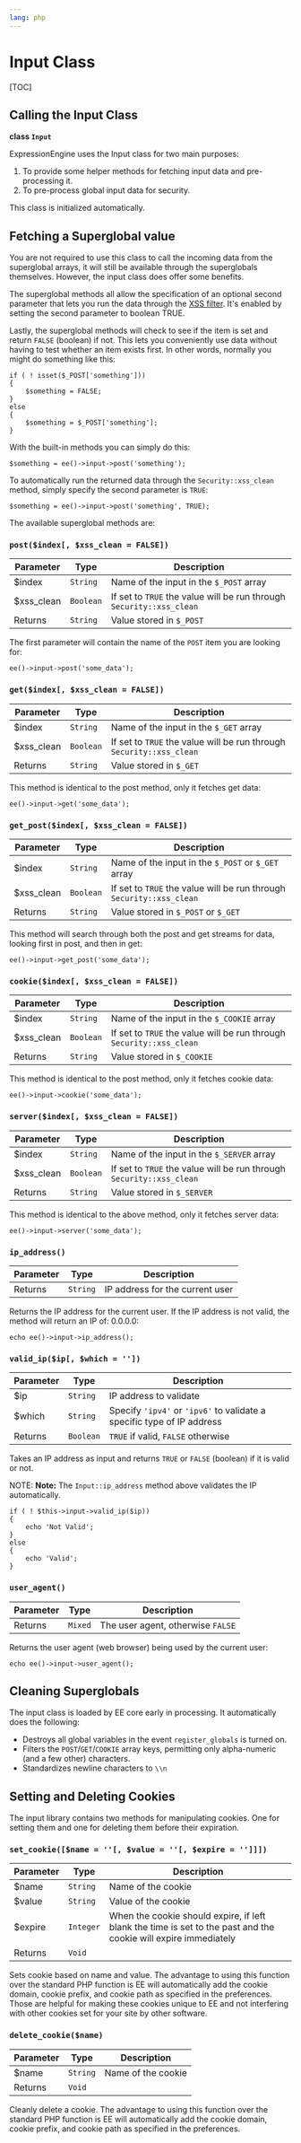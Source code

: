```yaml
---
lang: php
---
```


<!--
    This source file is part of the open source project
    ExpressionEngine User Guide (https://github.com/ExpressionEngine/ExpressionEngine-User-Guide)

    @link      https://expressionengine.com/
    @copyright Copyright (c) 2003-2020, Packet Tide, LLC (https://www.packettide.com)
    @license   https://expressionengine.com/license Licensed under Apache License, Version 2.0
-->

# Input Class

[TOC]

## Calling the Input Class

**class `Input`**

ExpressionEngine uses the Input class for two main purposes:

1.  To provide some helper methods for fetching input data and pre-processing it.
2.  To pre-process global input data for security.

This class is initialized automatically.

## Fetching a Superglobal value

You are not required to use this class to call the incoming data from the superglobal arrays, it will still be available through the superglobals themselves. However, the input class does offer some benefits.

The superglobal methods all allow the specification of an optional second parameter that lets you run the data through the [XSS filter](security). It's enabled by setting the second parameter to boolean TRUE.

Lastly, the superglobal methods will check to see if the item is set and return `FALSE` (boolean) if not. This lets you conveniently use data without having to test whether an item exists first. In other words, normally you might do something like this:

    if ( ! isset($_POST['something']))
    {
        $something = FALSE;
    }
    else
    {
        $something = $_POST['something'];
    }

With the built-in methods you can simply do this:

    $something = ee()->input->post('something');

To automatically run the returned data through the `Security::xss_clean` method, simply specify the second parameter is `TRUE`:

    $something = ee()->input->post('something', TRUE);

The available superglobal methods are:

### `post($index[, $xss_clean = FALSE])`

| Parameter   | Type      | Description                                                          |
| ----------- | --------- | -------------------------------------------------------------------- |
| \$index     | `String`  | Name of the input in the `$_POST` array                              |
| \$xss_clean | `Boolean` | If set to `TRUE` the value will be run through `Security::xss_clean` |
| Returns     | `String`  | Value stored in `$_POST`                                             |

The first parameter will contain the name of the `POST` item you are looking for:

    ee()->input->post('some_data');

### `get($index[, $xss_clean = FALSE])`

| Parameter   | Type      | Description                                                          |
| ----------- | --------- | -------------------------------------------------------------------- |
| \$index     | `String`  | Name of the input in the `$_GET` array                               |
| \$xss_clean | `Boolean` | If set to `TRUE` the value will be run through `Security::xss_clean` |
| Returns     | `String`  | Value stored in `$_GET`                                              |

This method is identical to the post method, only it fetches get data:

    ee()->input->get('some_data');

### `get_post($index[, $xss_clean = FALSE])`

| Parameter   | Type      | Description                                                          |
| ----------- | --------- | -------------------------------------------------------------------- |
| \$index     | `String`  | Name of the input in the `$_POST` or `$_GET` array                   |
| \$xss_clean | `Boolean` | If set to `TRUE` the value will be run through `Security::xss_clean` |
| Returns     | `String`  | Value stored in `$_POST` or `$_GET`                                  |

This method will search through both the post and get streams for data, looking first in post, and then in get:

    ee()->input->get_post('some_data');

### `cookie($index[, $xss_clean = FALSE])`

| Parameter   | Type      | Description                                                          |
| ----------- | --------- | -------------------------------------------------------------------- |
| \$index     | `String`  | Name of the input in the `$_COOKIE` array                            |
| \$xss_clean | `Boolean` | If set to `TRUE` the value will be run through `Security::xss_clean` |
| Returns     | `String`  | Value stored in `$_COOKIE`                                           |

This method is identical to the post method, only it fetches cookie data:

    ee()->input->cookie('some_data');

### `server($index[, $xss_clean = FALSE])`

| Parameter   | Type      | Description                                                          |
| ----------- | --------- | -------------------------------------------------------------------- |
| \$index     | `String`  | Name of the input in the `$_SERVER` array                            |
| \$xss_clean | `Boolean` | If set to `TRUE` the value will be run through `Security::xss_clean` |
| Returns     | `String`  | Value stored in `$_SERVER`                                           |

This method is identical to the above method, only it fetches server data:

    ee()->input->server('some_data');

### `ip_address()`

| Parameter | Type     | Description                     |
| --------- | -------- | ------------------------------- |
| Returns   | `String` | IP address for the current user |

Returns the IP address for the current user. If the IP address is not valid, the method will return an IP of: 0.0.0.0:

    echo ee()->input->ip_address();

### `valid_ip($ip[, $which = ''])`

| Parameter | Type      | Description                                                            |
| --------- | --------- | ---------------------------------------------------------------------- |
| \$ip      | `String`  | IP address to validate                                                 |
| \$which   | `String`  | Specify `'ipv4'` or `'ipv6'` to validate a specific type of IP address |
| Returns   | `Boolean` | `TRUE` if valid, `FALSE` otherwise                                     |

Takes an IP address as input and returns `TRUE` or `FALSE` (boolean) if it is valid or not.

NOTE: **Note:** The `Input::ip_address` method above validates the IP automatically.

    if ( ! $this->input->valid_ip($ip))
    {
        echo 'Not Valid';
    }
    else
    {
        echo 'Valid';
    }

### `user_agent()`

| Parameter | Type    | Description                       |
| --------- | ------- | --------------------------------- |
| Returns   | `Mixed` | The user agent, otherwise `FALSE` |

Returns the user agent (web browser) being used by the current user:

    echo ee()->input->user_agent();

## Cleaning Superglobals

The input class is loaded by EE core early in processing. It automatically does the following:

- Destroys all global variables in the event `register_globals` is turned on.
- Filters the `POST`/`GET`/`COOKIE` array keys, permitting only alpha-numeric (and a few other) characters.
- Standardizes newline characters to `\\n`

## Setting and Deleting Cookies

The input library contains two methods for manipulating cookies. One for setting them and one for deleting them before their expiration.

### `set_cookie([$name = ''[, $value = ''[, $expire = '']]])`

| Parameter | Type      | Description                                                                                                     |
| --------- | --------- | --------------------------------------------------------------------------------------------------------------- |
| \$name    | `String`  | Name of the cookie                                                                                              |
| \$value   | `String`  | Value of the cookie                                                                                             |
| \$expire  | `Integer` | When the cookie should expire, if left blank the time is set to the past and the cookie will expire immediately |
| Returns   | `Void`    |                                                                                                                 |

Sets cookie based on name and value. The advantage to using this function over the standard PHP function is EE will automatically add the cookie domain, cookie prefix, and cookie path as specified in the preferences. Those are helpful for making these cookies unique to EE and not interfering with other cookies set for your site by other software.

### `delete_cookie($name)`

| Parameter | Type     | Description        |
| --------- | -------- | ------------------ |
| \$name    | `String` | Name of the cookie |
| Returns   | `Void`   |                    |

Cleanly delete a cookie. The advantage to using this function over the standard PHP function is EE will automatically add the cookie domain, cookie prefix, and cookie path as specified in the preferences.
